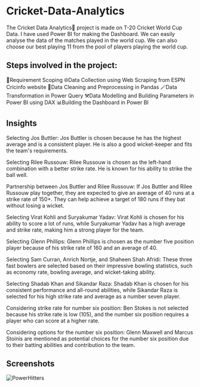 # Cricket-Data-Analytics
The Cricket Data Analytics🏏 project is made on T-20 Cricket World Cup Data. I have used Power BI for making the Dashboard. We can easily analyse the data of the matches played in the world cup. We can also choose our best playing 11 from the pool of players playing the world cup.
## Steps involved in the project:
📝Requirement Scoping
🌐Data Collection using Web Scraping from ESPN Cricinfo website
🧹Data Cleaning and Preprocessing in Pandas
🪄Data Transformation in Power Query
⚒️Data Modelling and Building Parameters in Power BI using DAX
📊Building the Dashboard in Power BI


## Insights

Selecting Jos Buttler: Jos Buttler is chosen because he has the highest average and is a consistent player. He is also a good wicket-keeper and fits the team's requirements.

Selecting Rilee Russouw: Rilee Russouw is chosen as the left-hand combination with a better strike rate. He is known for his ability to strike the ball well.

Partnership between Jos Buttler and Rilee Russouw: If Jos Buttler and Rilee Russouw play together, they are expected to give an average of 40 runs at a strike rate of 150+. They can help achieve a target of 180 runs if they bat without losing a wicket.

Selecting Virat Kohli and Suryakumar Yadav: Virat Kohli is chosen for his ability to score a lot of runs, while Suryakumar Yadav has a high average and strike rate, making him a strong player for the team.

Selecting Glenn Phillips: Glenn Phillips is chosen as the number five position player because of his strike rate of 160 and an average of 40.

Selecting Sam Curran, Anrich Nortje, and Shaheen Shah Afridi: These three fast bowlers are selected based on their impressive bowling statistics, such as economy rate, bowling average, and wicket-taking ability.

Selecting Shadab Khan and Sikandar Raza: Shadab Khan is chosen for his consistent performance and all-round abilities, while Sikandar Raza is selected for his high strike rate and average as a number seven player.

Considering strike rate for number six position: Ben Stokes is not selected because his strike rate is low (105), and the number six position requires a player who can score at a higher rate.

Considering options for the number six position: Glenn Maxwell and Marcus Stoinis are mentioned as potential choices for the number six position due to their batting abilities and contribution to the team.

## Screenshots

![PowerHitters](https://github.com/shanibafirdouse/Cricket-Data-Analytics/assets/85803371/81d0d1c9-260c-46f3-8579-3bd54c6d9b74)


